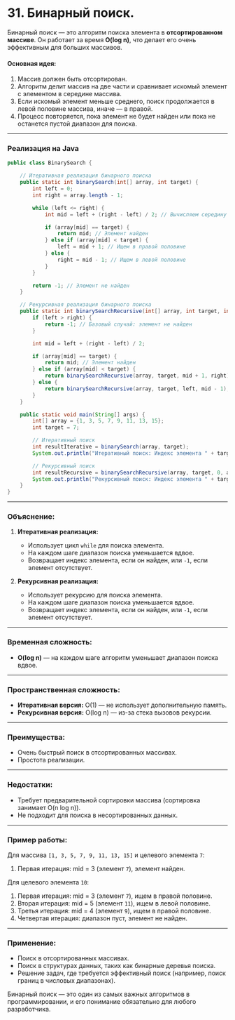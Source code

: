 # 31. Бинарный поиск.

Бинарный поиск — это алгоритм поиска элемента в **отсортированном массиве**. Он работает за время **O(log n)**, что делает его очень эффективным для больших массивов.

#### Основная идея:
1. Массив должен быть отсортирован.
2. Алгоритм делит массив на две части и сравнивает искомый элемент с элементом в середине массива.
3. Если искомый элемент меньше среднего, поиск продолжается в левой половине массива, иначе — в правой.
4. Процесс повторяется, пока элемент не будет найден или пока не останется пустой диапазон для поиска.

---

### Реализация на Java

```java
public class BinarySearch {

    // Итеративная реализация бинарного поиска
    public static int binarySearch(int[] array, int target) {
        int left = 0;
        int right = array.length - 1;

        while (left <= right) {
            int mid = left + (right - left) / 2; // Вычисляем середину

            if (array[mid] == target) {
                return mid; // Элемент найден
            } else if (array[mid] < target) {
                left = mid + 1; // Ищем в правой половине
            } else {
                right = mid - 1; // Ищем в левой половине
            }
        }

        return -1; // Элемент не найден
    }

    // Рекурсивная реализация бинарного поиска
    public static int binarySearchRecursive(int[] array, int target, int left, int right) {
        if (left > right) {
            return -1; // Базовый случай: элемент не найден
        }

        int mid = left + (right - left) / 2;

        if (array[mid] == target) {
            return mid; // Элемент найден
        } else if (array[mid] < target) {
            return binarySearchRecursive(array, target, mid + 1, right); // Ищем в правой половине
        } else {
            return binarySearchRecursive(array, target, left, mid - 1); // Ищем в левой половине
        }
    }

    public static void main(String[] args) {
        int[] array = {1, 3, 5, 7, 9, 11, 13, 15};
        int target = 7;

        // Итеративный поиск
        int resultIterative = binarySearch(array, target);
        System.out.println("Итеративный поиск: Индекс элемента " + target + " = " + resultIterative);

        // Рекурсивный поиск
        int resultRecursive = binarySearchRecursive(array, target, 0, array.length - 1);
        System.out.println("Рекурсивный поиск: Индекс элемента " + target + " = " + resultRecursive);
    }
}
```

---

### Объяснение:
1. **Итеративная реализация:**
   - Использует цикл `while` для поиска элемента.
   - На каждом шаге диапазон поиска уменьшается вдвое.
   - Возвращает индекс элемента, если он найден, или `-1`, если элемент отсутствует.

2. **Рекурсивная реализация:**
   - Использует рекурсию для поиска элемента.
   - На каждом шаге диапазон поиска уменьшается вдвое.
   - Возвращает индекс элемента, если он найден, или `-1`, если элемент отсутствует.

---

### Временная сложность:
- **O(log n)** — на каждом шаге алгоритм уменьшает диапазон поиска вдвое.

---

### Пространственная сложность:
- **Итеративная версия:** O(1) — не использует дополнительную память.
- **Рекурсивная версия:** O(log n) — из-за стека вызовов рекурсии.

---

### Преимущества:
- Очень быстрый поиск в отсортированных массивах.
- Простота реализации.

---

### Недостатки:
- Требует предварительной сортировки массива (сортировка занимает O(n log n)).
- Не подходит для поиска в несортированных данных.

---

### Пример работы:
Для массива `[1, 3, 5, 7, 9, 11, 13, 15]` и целевого элемента `7`:
1. Первая итерация: mid = 3 (элемент `7`), элемент найден.

Для целевого элемента `10`:
1. Первая итерация: mid = 3 (элемент `7`), ищем в правой половине.
2. Вторая итерация: mid = 5 (элемент `11`), ищем в левой половине.
3. Третья итерация: mid = 4 (элемент `9`), ищем в правой половине.
4. Четвертая итерация: диапазон пуст, элемент не найден.

---

### Применение:
- Поиск в отсортированных массивах.
- Поиск в структурах данных, таких как бинарные деревья поиска.
- Решение задач, где требуется эффективный поиск (например, поиск границ в числовых диапазонах).

Бинарный поиск — это один из самых важных алгоритмов в программировании, и его понимание обязательно для любого разработчика.
